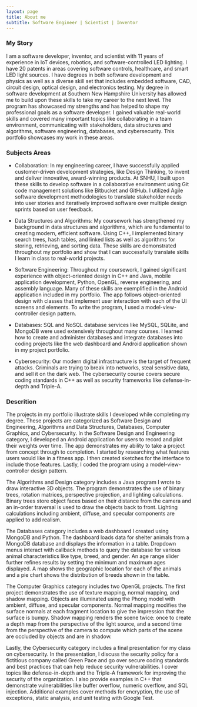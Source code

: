 ```yaml
---
layout: page
title: About me
subtitle: Software Engineer | Scientist | Inventor
---
```


### My Story

I am a software developer, inventor, and scientist with 11 years of experience in IoT devices, robotics, and software-controlled LED lighting. I have 20 patents in areas covering software controls, healthcare, and smart LED light sources. I have degrees in both software development and physics as well as a diverse skill set that includes embedded software, CAD, circuit design, optical design, and electronics testing. My degree in software development at Southern New Hampshire University has allowed me to build upon these skills to take my career to the next level. The program has showcased my strengths and has helped to shape my professional goals as a software developer. I gained valuable real-world skills and covered many important topics like collaborating in a team environment, communicating with stakeholders, data structures and algorithms, software engineering, databases, and cybersecurity. This portfolio showcases my work in these areas.

### Subjects Areas

* Collaboration: In my engineering career, I have successfully applied customer-driven development strategies, like Design Thinking, to invent and deliver innovative, award-winning products. At SNHU, I built upon these skills to develop software in a collaborative environment using Git code management solutions like Bitbucket and GitHub. I utilized Agile software development methodologies to translate stakeholder needs into user stories and iteratively improved software over multiple design sprints based on user feedback.

* Data Structures and Algorithms: My coursework has strengthened my background in data structures and algorithms, which are fundamental to creating modern, efficient software. Using C++, I implemented binary search trees, hash tables, and linked lists as well as algorithms for storing, retrieving, and sorting data. These skills are demonstrated throughout my portfolio and show that I can successfully translate skills I learn in class to real-world projects.

* Software Engineering: Throughout my coursework, I gained significant experience with object-oriented design in C++ and Java, mobile application development, Python, OpenGL, reverse engineering, and assembly language. Many of these skills are exemplified in the Android application included in my portfolio. The app follows object-oriented design with classes that implement user interaction with each of the UI screens and elements. To write the program, I used a model-view-controller design pattern.

* Databases: SQL and NoSQL database services like MySQL, SQLite, and MongoDB were used extensively throughout many courses. I learned how to create and administer databases and integrate databases into coding projects like the web dashboard and Android application shown in my project portfolio.

* Cybersecurity: Our modern digital infrastructure is the target of frequent attacks. Criminals are trying to break into networks, steal sensitive data, and sell it on the dark web. The cybersecurity course covers secure coding standards in C++ as well as security frameworks like defense-in-depth and Triple-A.

### Descrition

The projects in my portfolio illustrate skills I developed while completing my degree. These projects are categorized as Software Design and Engineering, Algorithms and Data Structures, Databases, Computer Graphics, and Cybersecurity. In the Software Design and Engineering category, I developed an Android application for users to record and plot their weights over time. The app demonstrates my ability to take a project from concept through to completion. I started by researching what features users would like in a fitness app. I then created sketches for the interface to include those features. Lastly, I coded the program using a model-view-controller design pattern.

The Algorithms and Design category includes a Java program I wrote to draw interactive 3D objects. The program demonstrates the use of binary trees, rotation matrices, perspective projection, and lighting calculations. Binary trees store object faces based on their distance from the camera and an in-order traversal is used to draw the objects back to front. Lighting calculations including ambient, diffuse, and specular components are applied to add realism.

The Databases category includes a web dashboard I created using MongoDB and Python. The dashboard loads data for shelter animals from a MongoDB database and displays the information in a table. Dropdown menus interact with callback methods to query the database for various animal characteristics like type, breed, and gender. An age range slider further refines results by setting the minimum and maximum ages displayed. A map shows the geographic location for each of the animals and a pie chart shows the distribution of breeds shown in the table.

The Computer Graphics category includes two OpenGL projects. The first project demonstrates the use of texture mapping, normal mapping, and shadow mapping. Objects are illuminated using the Phong model with ambient, diffuse, and specular components. Normal mapping modifies the surface normals at each fragment location to give the impression that the surface is bumpy. Shadow mapping renders the scene twice: once to create a depth map from the perspective of the light source, and a second time from the perspective of the camera to compute which parts of the scene are occluded by objects and are in shadow.

Lastly, the Cybersecurity category includes a final presentation for my class on cybersecurity. In the presentation, I discuss the security policy for a fictitious company called Green Pace and go over secure coding standards and best practices that can help reduce security vulnerabilities. I cover topics like defense-in-depth and the Triple-A framework for improving the security of the organization. I also provide examples in C++ that demonstrate vulnerabilities like buffer overflow, numeric overflow, and SQL injection. Additional examples cover methods for encryption, the use of exceptions, static analysis, and unit testing with Google Test.

